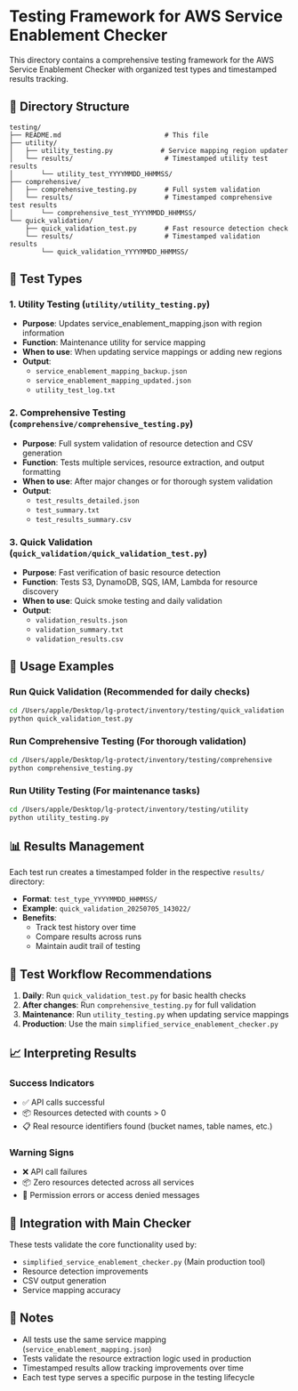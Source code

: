 # Testing Framework for AWS Service Enablement Checker

This directory contains a comprehensive testing framework for the AWS Service Enablement Checker with organized test types and timestamped results tracking.

## 📁 Directory Structure

```
testing/
├── README.md                          # This file
├── utility/
│   ├── utility_testing.py            # Service mapping region updater
│   └── results/                       # Timestamped utility test results
│       └── utility_test_YYYYMMDD_HHMMSS/
├── comprehensive/
│   ├── comprehensive_testing.py       # Full system validation
│   └── results/                       # Timestamped comprehensive test results
│       └── comprehensive_test_YYYYMMDD_HHMMSS/
└── quick_validation/
    ├── quick_validation_test.py       # Fast resource detection check
    └── results/                       # Timestamped validation results
        └── quick_validation_YYYYMMDD_HHMMSS/
```

## 🔧 Test Types

### 1. **Utility Testing** (`utility/utility_testing.py`)
- **Purpose**: Updates service_enablement_mapping.json with region information
- **Function**: Maintenance utility for service mapping
- **When to use**: When updating service mappings or adding new regions
- **Output**: 
  - `service_enablement_mapping_backup.json`
  - `service_enablement_mapping_updated.json`
  - `utility_test_log.txt`

### 2. **Comprehensive Testing** (`comprehensive/comprehensive_testing.py`)
- **Purpose**: Full system validation of resource detection and CSV generation
- **Function**: Tests multiple services, resource extraction, and output formatting
- **When to use**: After major changes or for thorough system validation
- **Output**:
  - `test_results_detailed.json`
  - `test_summary.txt`
  - `test_results_summary.csv`

### 3. **Quick Validation** (`quick_validation/quick_validation_test.py`)
- **Purpose**: Fast verification of basic resource detection
- **Function**: Tests S3, DynamoDB, SQS, IAM, Lambda for resource discovery
- **When to use**: Quick smoke testing and daily validation
- **Output**:
  - `validation_results.json`
  - `validation_summary.txt`
  - `validation_results.csv`

## 🚀 Usage Examples

### Run Quick Validation (Recommended for daily checks)
```bash
cd /Users/apple/Desktop/lg-protect/inventory/testing/quick_validation
python quick_validation_test.py
```

### Run Comprehensive Testing (For thorough validation)
```bash
cd /Users/apple/Desktop/lg-protect/inventory/testing/comprehensive
python comprehensive_testing.py
```

### Run Utility Testing (For maintenance tasks)
```bash
cd /Users/apple/Desktop/lg-protect/inventory/testing/utility
python utility_testing.py
```

## 📊 Results Management

Each test run creates a timestamped folder in the respective `results/` directory:

- **Format**: `test_type_YYYYMMDD_HHMMSS/`
- **Example**: `quick_validation_20250705_143022/`
- **Benefits**: 
  - Track test history over time
  - Compare results across runs
  - Maintain audit trail of testing

## 🎯 Test Workflow Recommendations

1. **Daily**: Run `quick_validation_test.py` for basic health checks
2. **After changes**: Run `comprehensive_testing.py` for full validation
3. **Maintenance**: Run `utility_testing.py` when updating service mappings
4. **Production**: Use the main `simplified_service_enablement_checker.py`

## 📈 Interpreting Results

### Success Indicators
- ✅ API calls successful
- 📦 Resources detected with counts > 0
- 📋 Real resource identifiers found (bucket names, table names, etc.)

### Warning Signs
- ❌ API call failures
- 📦 Zero resources detected across all services
- 🔴 Permission errors or access denied messages

## 🔄 Integration with Main Checker

These tests validate the core functionality used by:
- `simplified_service_enablement_checker.py` (Main production tool)
- Resource detection improvements
- CSV output generation
- Service mapping accuracy

## 📝 Notes

- All tests use the same service mapping (`service_enablement_mapping.json`)
- Tests validate the resource extraction logic used in production
- Timestamped results allow tracking improvements over time
- Each test type serves a specific purpose in the testing lifecycle